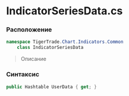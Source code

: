 
# IndicatorSeriesData.cs
### Расположение
```csharp
namespace TigerTrade.Chart.Indicators.Common  
    class IndicatorSeriesData
```

> Описание

### Синтаксис
```csharp
public Hashtable UserData { get; }
```
